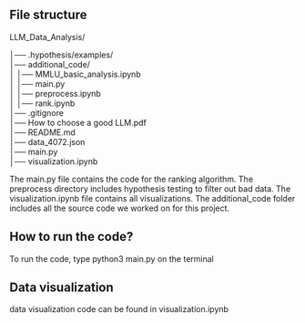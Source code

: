 ## File structure

LLM_Data_Analysis/

│── .hypothesis/examples/      
│── additional_code/           
│    │── MMLU_basic_analysis.ipynb  
│    │── main.py                   
│    │── preprocess.ipynb           
│    │── rank.ipynb                 
│── .gitignore                
│── How to choose a good LLM.pdf  
│── README.md                 
│── data_4072.json            
│── main.py                  
│── visualization.ipynb       

The main.py file contains the code for the ranking algorithm. The preprocess directory includes hypothesis testing to filter out bad data. The visualization.ipynb file contains all visualizations. The additional_code folder includes all the source code we worked on for this project.
## How to run the code?
To run the code, type python3 main.py on the terminal


## Data visualization 
data visualization code can be found in visualization.ipynb
